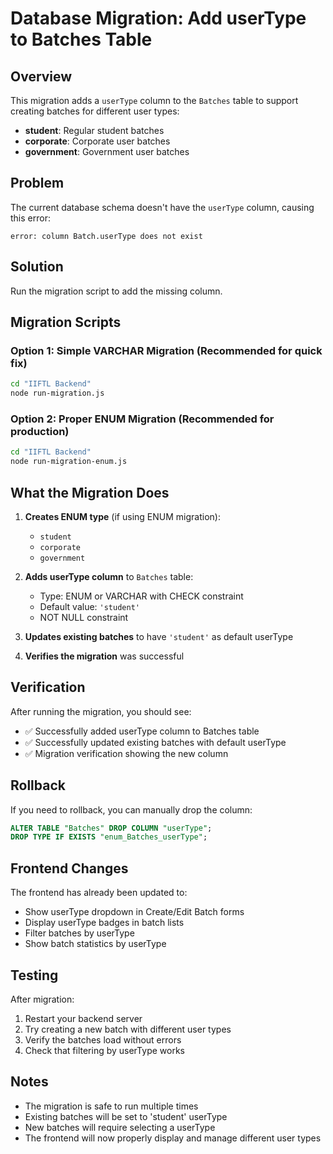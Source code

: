# Database Migration: Add userType to Batches Table

## Overview
This migration adds a `userType` column to the `Batches` table to support creating batches for different user types:
- **student**: Regular student batches
- **corporate**: Corporate user batches  
- **government**: Government user batches

## Problem
The current database schema doesn't have the `userType` column, causing this error:
```
error: column Batch.userType does not exist
```

## Solution
Run the migration script to add the missing column.

## Migration Scripts

### Option 1: Simple VARCHAR Migration (Recommended for quick fix)
```bash
cd "IIFTL Backend"
node run-migration.js
```

### Option 2: Proper ENUM Migration (Recommended for production)
```bash
cd "IIFTL Backend"
node run-migration-enum.js
```

## What the Migration Does

1. **Creates ENUM type** (if using ENUM migration):
   - `student`
   - `corporate` 
   - `government`

2. **Adds userType column** to `Batches` table:
   - Type: ENUM or VARCHAR with CHECK constraint
   - Default value: `'student'`
   - NOT NULL constraint

3. **Updates existing batches** to have `'student'` as default userType

4. **Verifies the migration** was successful

## Verification
After running the migration, you should see:
- ✅ Successfully added userType column to Batches table
- ✅ Successfully updated existing batches with default userType
- ✅ Migration verification showing the new column

## Rollback
If you need to rollback, you can manually drop the column:
```sql
ALTER TABLE "Batches" DROP COLUMN "userType";
DROP TYPE IF EXISTS "enum_Batches_userType";
```

## Frontend Changes
The frontend has already been updated to:
- Show userType dropdown in Create/Edit Batch forms
- Display userType badges in batch lists
- Filter batches by userType
- Show batch statistics by userType

## Testing
After migration:
1. Restart your backend server
2. Try creating a new batch with different user types
3. Verify the batches load without errors
4. Check that filtering by userType works

## Notes
- The migration is safe to run multiple times
- Existing batches will be set to 'student' userType
- New batches will require selecting a userType
- The frontend will now properly display and manage different user types 
